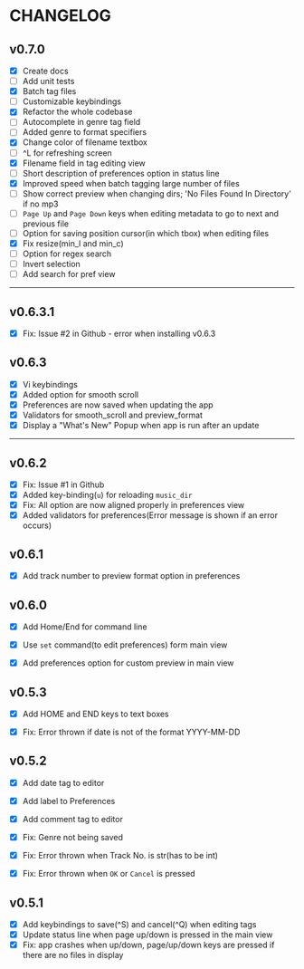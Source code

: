 CHANGELOG
=========

v0.7.0
------

- [x] Create docs
- [ ] Add unit tests
- [x] Batch tag files
- [ ] Customizable keybindings
- [x] Refactor the whole codebase
- [ ] Autocomplete in genre tag field
- [ ] Added genre to format specifiers
- [x] Change color of filename textbox
- [ ] ^L for refreshing screen
- [x] Filename field in tag editing view
- [ ] Short description of preferences option in status line
- [x] Improved speed when batch tagging large number of files
- [ ] Show correct preview when changing dirs; 'No Files Found In Directory' if no mp3
- [ ] `Page Up` and `Page Down` keys when editing metadata to go to next and previous file
- [ ] Option for saving position cursor(in which tbox) when editing files
- [x] Fix resize(min_l and min_c)
- [ ] Option for regex search
- [ ] Invert selection
- [ ] Add search for pref view

- - -

v0.6.3.1
--------

- [x] Fix: Issue #2 in Github - error when installing v0.6.3

v0.6.3
------

- [x] Vi keybindings
- [x] Added option for smooth scroll
- [x] Preferences are now saved when updating the app
- [x] Validators for smooth_scroll and preview_format
- [x] Display a "What's New" Popup when app is run after an update

- - -

v0.6.2
------

- [x] Fix: Issue #1 in Github
- [x] Added key-binding(`u`) for reloading `music_dir`
- [x] Fix: All option are now aligned properly in preferences view
- [x] Added validators for preferences(Error message is shown if an error occurs)

v0.6.1
------

- [x] Add track number to preview format option in preferences

v0.6.0
------

- [x] Add Home/End for command line
- [x] Use `set` command(to edit preferences) form main view
- [x] Add preferences option for custom preview in main view


v0.5.3
------

- [x] Add HOME and END keys to text boxes
- [x] Fix: Error thrown if date is not of the format YYYY-MM-DD


v0.5.2
------

- [x] Add date tag to editor
- [x] Add label to Preferences
- [x] Add comment tag to editor
- [x] Fix: Genre not being saved
- [x] Fix: Error thrown when Track No. is str(has to be int)
- [x] Fix: Error thrown when `OK` or `Cancel` is pressed


v0.5.1
------

- [x] Add keybindings to save(^S) and cancel(^Q) when editing tags
- [x] Update status line when page up/down is pressed in the main view
- [x] Fix: app crashes when up/down, page/up/down keys are pressed if there are no files in display
